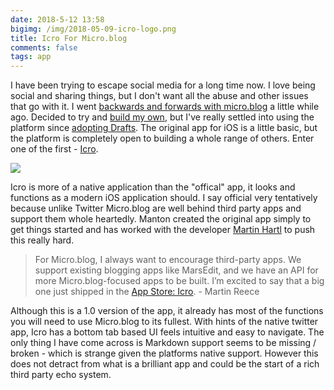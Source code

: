 ```yaml
---
date: 2018-5-12 13:58
bigimg: /img/2018-05-09-icro-logo.png
title: Icro For Micro.blog
comments: false
tags: app
---
```

I have been trying to escape social media for a long time now. I love being social and sharing things, but I don't want all the abuse and other issues that go with it. I went [backwards and forwards with micro.blog](https://gr36.com/2018-01-20-using-microblog/) a little while ago. Decided to try and [build my own](https://gr36.com/2018-01-20-building-a-micro-blog-on-jekyll/), but I've really settled into using the platform since [adopting Drafts](https://gr36.com/2018-04-29-finding-use-for-drafts/). The original app for iOS is a little basic, but the platform is completely open to building a whole range of others. Enter one of the first - [Icro](https://itunes.apple.com/gb/app/icro/id1375296597?mt=8).

![](https://gr36.com/img/2018-05-09-Icro-screenshots.png)

Icro is more of a native application than the "offical" app, it looks and functions as a modern iOS application should. I say official very tentatively because unlike Twitter Micro.blog are well behind third party apps and support them whole heartedly. Manton created the original app simply to get things started and has worked with the developer [Martin Hartl](https://micro.blog/hartlco) to push this really hard. 

> For Micro.blog, I always want to encourage third-party apps. We support existing blogging apps like MarsEdit, and we have an API for more Micro.blog-focused apps to be built. I’m excited to say that a big one just shipped in the [App Store: Icro](https://itunes.apple.com/gb/app/icro/id1375296597?mt=8). - Martin Reece

Although this is a 1.0 version of the app, it already has most of the functions you will need to use Micro.blog to its fullest. With hints of the native twitter app, Icro has a bottom tab based UI feels intuitive and easy to navigate. The only thing I have come across is Markdown support seems to be missing / broken - which is strange given the platforms native support. However this does not detract from what is a brilliant app and could be the start of a rich third party echo system.

